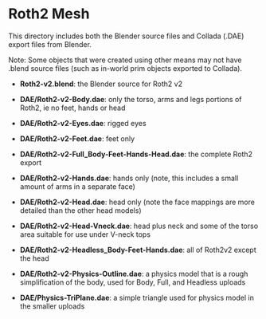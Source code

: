 # Roth2 Mesh

This directory includes both the Blender source files and Collada (.DAE) export
files from Blender.

Note: Some objects that were created using other means may not have .blend source files
(such as in-world prim objects exported to Collada).

* **Roth2-v2.blend**: the Blender source for Roth2 v2

* **DAE/Roth2-v2-Body.dae**: only the torso, arms and legs portions of Roth2, ie no feet, hands or head

* **DAE/Roth2-v2-Eyes.dae**: rigged eyes

* **DAE/Roth2-v2-Feet.dae**: feet only

* **DAE/Roth2-v2-Full_Body-Feet-Hands-Head.dae**: the complete Roth2 export

* **DAE/Roth2-v2-Hands.dae**: hands only (note, this includes a small amount of arms in a separate face)

* **DAE/Roth2-v2-Head.dae**: head only (note the face mappings are more detailed than the other head models)

* **DAE/Roth2-v2-Head-Vneck.dae**: head plus neck and some of the torso area suitable for use under V-neck tops

* **DAE/Roth2-v2-Headless_Body-Feet-Hands.dae**: all of Roth2v2 except the head

* **DAE/Roth2-v2-Physics-Outline.dae**: a physics model that is a rough simplification of the body, used for Body, Full, and Headless uploads

* **DAE/Physics-TriPlane.dae**: a simple triangle used for physics model in the smaller uploads
